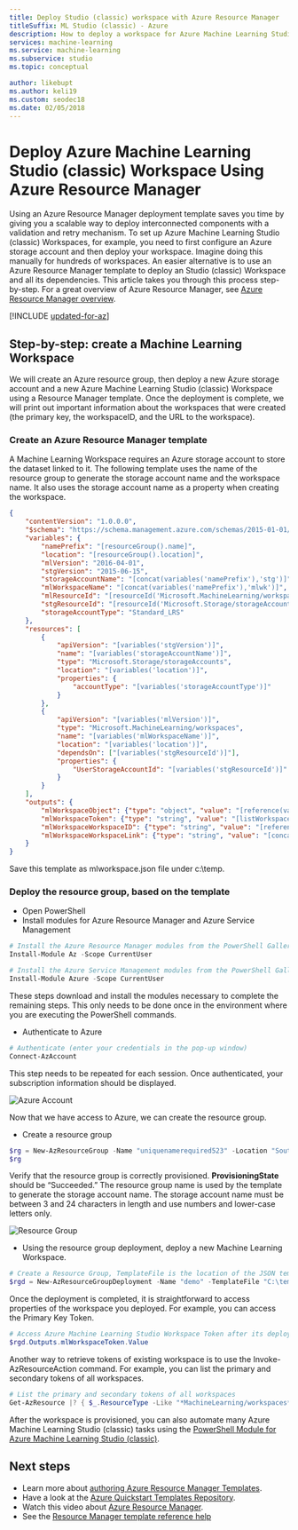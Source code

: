 ```yaml
---
title: Deploy Studio (classic) workspace with Azure Resource Manager
titleSuffix: ML Studio (classic) - Azure
description: How to deploy a workspace for Azure Machine Learning Studio (classic) using Azure Resource Manager template
services: machine-learning
ms.service: machine-learning
ms.subservice: studio
ms.topic: conceptual

author: likebupt
ms.author: keli19
ms.custom: seodec18
ms.date: 02/05/2018
---
```

# Deploy Azure Machine Learning Studio (classic) Workspace Using Azure Resource Manager

Using an Azure Resource Manager deployment template saves you time by giving you a scalable way to deploy interconnected components with a validation and retry mechanism. To set up Azure Machine Learning Studio (classic) Workspaces, for example, you need to first configure an Azure storage account and then deploy your workspace. Imagine doing this manually for hundreds of workspaces. An easier alternative is to use an Azure Resource Manager template to deploy an Studio (classic) Workspace and all its dependencies. This article takes you through this process step-by-step. For a great overview of Azure Resource Manager, see [Azure Resource Manager overview](../../azure-resource-manager/management/overview.md).

[!INCLUDE [updated-for-az](../../../includes/updated-for-az.md)]

## Step-by-step: create a Machine Learning Workspace
We will create an Azure resource group, then deploy a new Azure storage account and a new Azure Machine Learning Studio (classic) Workspace using a Resource Manager template. Once the deployment is complete, we will print out important information about the workspaces that were created (the primary key, the workspaceID, and the URL to the workspace).

### Create an Azure Resource Manager template

A Machine Learning Workspace requires an Azure storage account to store the dataset linked to it.
The following template uses the name of the resource group to generate the storage account name and the workspace name.  It also uses the storage account name as a property when creating the workspace.

```json
{
    "contentVersion": "1.0.0.0",
    "$schema": "https://schema.management.azure.com/schemas/2015-01-01/deploymentTemplate.json#",
    "variables": {
        "namePrefix": "[resourceGroup().name]",
        "location": "[resourceGroup().location]",
        "mlVersion": "2016-04-01",
        "stgVersion": "2015-06-15",
        "storageAccountName": "[concat(variables('namePrefix'),'stg')]",
        "mlWorkspaceName": "[concat(variables('namePrefix'),'mlwk')]",
        "mlResourceId": "[resourceId('Microsoft.MachineLearning/workspaces', variables('mlWorkspaceName'))]",
        "stgResourceId": "[resourceId('Microsoft.Storage/storageAccounts', variables('storageAccountName'))]",
        "storageAccountType": "Standard_LRS"
    },
    "resources": [
        {
            "apiVersion": "[variables('stgVersion')]",
            "name": "[variables('storageAccountName')]",
            "type": "Microsoft.Storage/storageAccounts",
            "location": "[variables('location')]",
            "properties": {
                "accountType": "[variables('storageAccountType')]"
            }
        },
        {
            "apiVersion": "[variables('mlVersion')]",
            "type": "Microsoft.MachineLearning/workspaces",
            "name": "[variables('mlWorkspaceName')]",
            "location": "[variables('location')]",
            "dependsOn": ["[variables('stgResourceId')]"],
            "properties": {
                "UserStorageAccountId": "[variables('stgResourceId')]"
            }
        }
    ],
    "outputs": {
        "mlWorkspaceObject": {"type": "object", "value": "[reference(variables('mlResourceId'), variables('mlVersion'))]"},
        "mlWorkspaceToken": {"type": "string", "value": "[listWorkspaceKeys(variables('mlResourceId'), variables('mlVersion')).primaryToken]"},
        "mlWorkspaceWorkspaceID": {"type": "string", "value": "[reference(variables('mlResourceId'), variables('mlVersion')).WorkspaceId]"},
        "mlWorkspaceWorkspaceLink": {"type": "string", "value": "[concat('https://studio.azureml.net/Home/ViewWorkspace/', reference(variables('mlResourceId'), variables('mlVersion')).WorkspaceId)]"}
    }
}

```
Save this template as mlworkspace.json file under c:\temp\.

### Deploy the resource group, based on the template

* Open PowerShell
* Install modules for Azure Resource Manager and Azure Service Management

```powershell
# Install the Azure Resource Manager modules from the PowerShell Gallery (press “A”)
Install-Module Az -Scope CurrentUser

# Install the Azure Service Management modules from the PowerShell Gallery (press “A”)
Install-Module Azure -Scope CurrentUser
```

   These steps download and install the modules necessary to complete the remaining steps. This only needs to be done once in the environment where you are executing the PowerShell commands.

* Authenticate to Azure

```powershell
# Authenticate (enter your credentials in the pop-up window)
Connect-AzAccount
```
This step needs to be repeated for each session. Once authenticated, your subscription information should be displayed.

![Azure Account](./media/deploy-with-resource-manager-template/azuresubscription.png)

Now that we have access to Azure, we can create the resource group.

* Create a resource group

```powershell
$rg = New-AzResourceGroup -Name "uniquenamerequired523" -Location "South Central US"
$rg
```

Verify that the resource group is correctly provisioned. **ProvisioningState** should be “Succeeded.”
The resource group name is used by the template to generate the storage account name. The storage account name must be between 3 and 24 characters in length and use numbers and lower-case letters only.

![Resource Group](./media/deploy-with-resource-manager-template/resourcegroupprovisioning.png)

* Using the resource group deployment, deploy a new Machine Learning Workspace.

```powershell
# Create a Resource Group, TemplateFile is the location of the JSON template.
$rgd = New-AzResourceGroupDeployment -Name "demo" -TemplateFile "C:\temp\mlworkspace.json" -ResourceGroupName $rg.ResourceGroupName
```

Once the deployment is completed, it is straightforward to access properties of the workspace you deployed. For example, you can access the Primary Key Token.

```powershell
# Access Azure Machine Learning Studio Workspace Token after its deployment.
$rgd.Outputs.mlWorkspaceToken.Value
```

Another way to retrieve tokens of existing workspace is to use the Invoke-AzResourceAction command. For example, you can list the primary and secondary tokens of all workspaces.

```powershell
# List the primary and secondary tokens of all workspaces
Get-AzResource |? { $_.ResourceType -Like "*MachineLearning/workspaces*"} |ForEach-Object { Invoke-AzResourceAction -ResourceId $_.ResourceId -Action listworkspacekeys -Force}
```
After the workspace is provisioned, you can also automate many Azure Machine Learning Studio (classic) tasks using the [PowerShell Module for Azure Machine Learning Studio (classic)](https://aka.ms/amlps).

## Next steps

* Learn more about [authoring Azure Resource Manager Templates](../../azure-resource-manager/templates/template-syntax.md).
* Have a look at the [Azure Quickstart Templates Repository](https://github.com/Azure/azure-quickstart-templates).
* Watch this video about [Azure Resource Manager](https://channel9.msdn.com/Events/Ignite/2015/C9-39).
* See the [Resource Manager template reference help](https://docs.microsoft.com/azure/templates/microsoft.machinelearning/allversions)

<!--Link references-->
